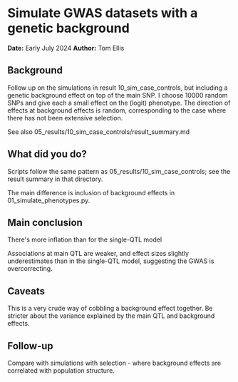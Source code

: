 # Simulate GWAS datasets with a genetic background

**Date:** Early July 2024
**Author:** Tom Ellis

## Background

Follow up on the simulations in result 10_sim_case_controls, but including a 
genetic background effect on top of the main SNP.
I choose 10000 random SNPs and give each a small effect on the (logit) phenotype.
The direction of effects at background effects is random, corresponding to the
case where there has not been extensive selection.

See also 05_results/10_sim_case_controls/result_summary.md

## What did you do?

Scripts follow the same pattern as 05_results/10_sim_case_controls; see the
result summary in that directory.

The main difference is inclusion of background effects in 01_simulate_phenotypes.py.

## Main conclusion

There's more inflation than for the single-QTL model

Associations at main QTL are weaker, and effect sizes slightly underestimates
than in the single-QTL model, suggesting the GWAS is overcorrecting.

## Caveats

This is a very crude way of cobbling a background effect together.
Be stricter about the variance explained by the main QTL and background effects.

## Follow-up

Compare with simulations with selection - where background effects are correlated
with population structure.